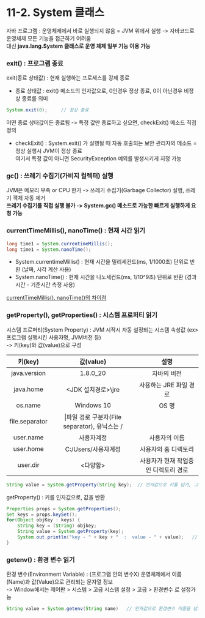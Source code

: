 # 11-2. System 클래스

자바 프로그램 : 운영체제에서 바로 실행되지 않음 = JVM 위에서 실행 -> 자바코드로 운영체제 모든 기능을 접근하기 어려움  
대신 **java.lang.System 클래스로 운영 체제 일부 기능 이용 가능**

### exit() : 프로그램 종료

exit(종료 상태값) : 현재 실행하는 프로세스를 강제 종료   
- 종료 상태값 : exit() 메소드의 인자값으로, 0인경우 정상 종료, 0이 아닌경우 비정상 종료를 의미

```java
System.exit(0);     // 정상 종료
```
어떤 종료 상태값이든 종료됨 -> 특정 값만 종료하고 싶으면, checkExit() 메소드 직접 정의

- checkExit() : System.exit() 가 실행될 때 자동 호출되는 보안 관리자의 메소드 = 정상 실행시 JVM이 정상 종료  
여기서 특정 값이 아니면 SecurityException 예외를 발생시키게 지정 가능 


### gc() : 쓰레기 수집기(가비지 컬렉터) 실행

JVM은 메모리 부족 or CPU 한가 -> 쓰레기 수집기(Garbage Collector) 실행, 쓰레기 객체 자동 제거  
**쓰레기 수집기를 직접 실행 불가 -> System.gc() 메소드로 가능한 빠르게 실행하게 요청 가능**
 

### currentTimeMillis(), nanoTime() : 현재 시간 읽기

```java
long time1 = System.currentimeMillis();
long time1 = System.nanoTime();
```
- System.currentimeMillis() : 현재 시간을 밀리세컨드(ms, 1/1000초) 단위로 반환 (날짜, 시각 계산 사용)
- System.nanoTime() : 현재 시간을 나노세컨드(ms, 1/10^9초) 단위로 반환 (경과시간 - 기준시간 측정 사용)

[currentTimeMillis(), nanoTime()의 차이점](https://hashcode.co.kr/questions/569/systemcurrenttimemillis-%EC%99%80-systemnanotime%EC%9D%98-%EC%B0%A8%EC%9D%B4%EA%B0%80-%EB%AD%94%EA%B0%80%EC%9A%94)


### getProperty(), getProperties() : 시스템 프로퍼티 읽기

시스템 프로퍼티(System Property) : JVM 시작시 자동 설정되는 시스템 속성값 (ex> 프로그램 실행시킨 사용자명, JVM버전 등)   
-> 키(key)와 값(value)으로 구성

키(key)|값(value)|설명
:---:|:---:|:---:
java.version|1.8.0_20|자바의 버전
java.home|<JDK 설치경로>\jre|사용하는 JRE 파일 경로
os.name|Windows 10|OS 명
file.separator|\|파일 경로 구분자(File separator), 유닉스는 /
user.name|사용자계정|사용자의 이름
user.home|C:/Users/사용자계정|사용자의 홈 디렉토리
user.dir|<다양함>|사용자가 현재 작업중인 디렉토리 경로

```java
String value = System.getProperty(String key);  // 인자값으로 키를 넘겨, 그에 맞는 값 반환
```
getProperty() : 키를 인자값으로, 값을 반환

```java
Properties props = System.getProperties();
Set keys = props.keySet();
for(Object objKey : keys) {
    String key = (String) objkey;
    String value = System.getProperty(key);
    System.out.println("key - " + key + "  :  value - " + value);   // 모든 속성의 키와 값 출력
}
```


### getenv() : 환경 변수 읽기

환경 변수(Environment Variable) : (프로그램 안의 변수X) 운영체제에서 이름(Name)과 값(Value)으로 관리되는 문자열 정보  
-> Window에서는 제어판 > 시스템 > 고급 시스템 설정 > 고급 > 환경변수 로 설정가능

```java
String value = System.getenv(String name)   // 인자값으로 환경변수 이름을 넘겨, 그에 맞는 값 반환
```
